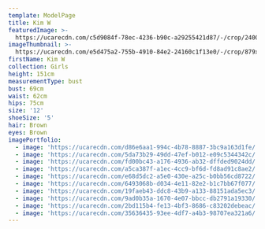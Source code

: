 ```yaml
---
template: ModelPage
title: Kim W
featuredImage: >-
  https://ucarecdn.com/c5d9084f-78ec-4236-b90c-a29255421d87/-/crop/2400x1259/0,112/-/preview/
imageThumbnail: >-
  https://ucarecdn.com/e5d475a2-755b-4910-84e2-24160c1f13e0/-/crop/879x1120/840,158/-/preview/
firstName: Kim W
collection: Girls
height: 151cm
measurementType: bust
bust: 69cm
waist: 62cm
hips: 75cm
size: '12'
shoeSize: '5'
hair: Brown
eyes: Brown
imagePortfolio:
  - image: 'https://ucarecdn.com/d86e6aa1-994c-4b78-8887-3bc9a163d1fe/'
  - image: 'https://ucarecdn.com/5da73b29-49dd-47ef-b012-e09c5344342c/'
  - image: 'https://ucarecdn.com/fd00bc43-a176-4936-ab32-dffded9024dd/'
  - image: 'https://ucarecdn.com/a5ca387f-a1ec-4cc9-bf6d-fd8ad91c8ae2/'
  - image: 'https://ucarecdn.com/e68d5dc2-a5e0-430e-a25c-b0bb56cd8722/'
  - image: 'https://ucarecdn.com/6493068b-d034-4e11-82e2-b1c7bb67f077/'
  - image: 'https://ucarecdn.com/19faeb43-ddc8-43b9-a133-88151ada5ec3/'
  - image: 'https://ucarecdn.com/9ad0b35a-1670-4e07-bbcc-db2791a19330/'
  - image: 'https://ucarecdn.com/2bd115b4-fe13-4bf3-8686-c83202debeac/'
  - image: 'https://ucarecdn.com/35636435-93ee-4df7-a4b3-98707ea321a6/'
---
```


